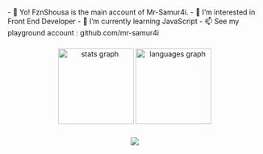 <h5 align="left"></h5>
- 👋 Yo! FznShousa is the main account of Mr-Samur4i.
- 👀 I’m interested in Front End Developer
- 🌱 I’m currently learning JavaScript
- 📫 See my playground account : github.com/mr-samur4i

###

<div align="center">
  <img src="https://github-readme-stats.vercel.app/api?username=fznshousa&hide_title=false&hide_rank=false&show_icons=true&include_all_commits=true&count_private=true&disable_animations=false&theme=codeSTACKr&locale=en&hide_border=false" height="150" alt="stats graph"  />
  <img src="https://github-readme-stats.vercel.app/api/top-langs/?username=fznshousa&locale=en&hide_title=false&layout=compact&card_width=320&langs_count=5&theme=codeSTACKr&hide_border=false" height="150" alt="languages graph"  />
</div>

###

<div align="center">
  <img src="https://visitor-badge.laobi.icu/badge?page_id=fznshousa/fznshousa"  />
</div>

###

